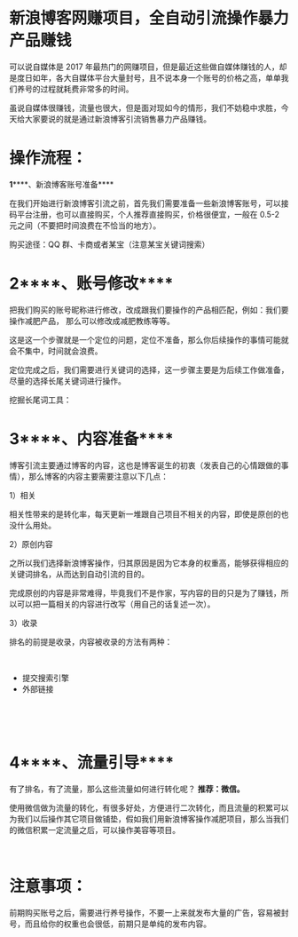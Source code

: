 # 新浪博客网赚项目，全自动引流操作暴力产品赚钱

可以说自媒体是 2017 年最热门的网赚项目，但是最近这些做自媒体赚钱的人，却是度日如年，各大自媒体平台大量封号，且不说本身一个账号的价格之高，单单我们养号的过程就耗费非常多的时间。

虽说自媒体很赚钱，流量也很大，但是面对现如今的情形，我们不妨稳中求胜，今天给大家要说的就是通过新浪博客引流销售暴力产品赚钱。

# ****操作流程：****

****1********、新浪博客账号准备****

在我们开始进行新浪博客引流之前，首先我们需要准备一些新浪博客账号，可以接码平台注册，也可以直接购买，个人推荐直接购买，价格很便宜，一般在 0.5-2 元之间（不要把时间浪费在不恰当的地方）。

购买途径：QQ 群、卡商或者某宝（注意某宝关键词搜索）

# ****2********、账号修改****

把我们购买的账号昵称进行修改，改成跟我们要操作的产品相匹配，例如：我们要操作减肥产品， 那么可以修改成减肥教练等等。

这是这一个步骤就是一个定位的问题，定位不准备，那么你后续操作的事情可能就会不集中，时间就会浪费。

定位完成之后，我们需要进行关键词的选择，这一步骤主要是为后续工作做准备，尽量的选择长尾关键词进行操作。

挖掘长尾词工具：

# ****3********、内容准备****

博客引流主要通过博客的内容，这也是博客诞生的初衷（发表自己的心情跟做的事情），那么博客的内容主要需要注意以下几点：

1）相关

相关性带来的是转化率，每天更新一堆跟自己项目不相关的内容，即使是原创的也没什么用处。

2）原创内容

之所以我们选择新浪博客操作，归其原因是因为它本身的权重高，能够获得相应的关键词排名，从而达到自动引流的目的。

完成原创的内容是非常难得，毕竟我们不是作家，写内容的目的只是为了赚钱，所以可以把一篇相关的内容进行改写（用自己的话复述一次）。

3）收录

排名的前提是收录，内容被收录的方法有两种：

&nbsp;

  * 提交搜索引擎
  * 外部链接

&nbsp;

&nbsp;

# ****4********、流量引导****

有了排名，有了流量，那么这些流量如何进行转化呢？ **推荐：微信。**

使用微信做为流量的转化，有很多好处，方便进行二次转化，而且流量的积累可以为我们以后操作其它项目做铺垫，假如我们用新浪博客操作减肥项目，那么当我们的微信积累一定流量之后，可以操作美容等项目。

&nbsp;

# ****注意事项：****

前期购买账号之后，需要进行养号操作，不要一上来就发布大量的广告，容易被封号，而且给你的权重也会很低，前期只是单纯的发布内容。
